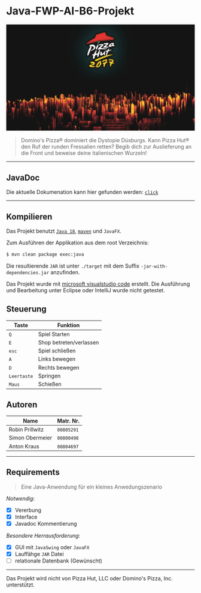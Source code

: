 
# Java-FWP-AI-B6-Projekt

![Pizzahut 2077](src/main/java/com/javafwp/sprites/splashscreen.png)

> Domino's Pizza® dominiert die Dystopie Düsburgs.
> Kann Pizza Hut® den Ruf der runden Fressalien retten?
> Begib dich zur Auslieferung an die Front und beweise deine italienischen Wurzeln!

---

## JavaDoc

Die aktuelle Dokumenation kann hier gefunden werden: [`click`](https://htmlpreview.github.io/?https://github.com/SenpaiSimon/Java-FWP-AI-B6-Projekt/blob/main/javadoc/apidocs/index.html)

---

## Kompilieren

Das Projekt benutzt [`Java 18`](https://www.oracle.com/java/technologies/javase/jdk18-archive-downloads.html), [`maven`](https://maven.apache.org) und `JavaFX`.

Zum Ausführen der Applikation aus dem root Verzeichnis:
```bash
$ mvn clean package exec:java
```

Die resultierende `JAR` ist unter `./target` mit dem Suffix `-jar-with-dependencies.jar` anzufinden.

Das Projekt wurde mit [microsoft visualstudio code](https://code.visualstudio.com) erstellt. Die Ausführung und Bearbeitung unter Eclipse oder IntelliJ wurde nicht getestet.

## Steuerung

| Taste | Funktion |
| --- | --- |
| `Q` | Spiel Starten |
| `E` | Shop betreten/verlassen |
| `esc` | Spiel schließen |
| `A` | Links bewegen |
| `D` | Rechts bewegen |
| `Leertaste` | Springen |
| `Maus` | Schießen |

## Autoren

| Name | Matr. Nr. |
| --- | --- |
|Robin Prillwitz | `00805291`|
|Simon Obermeier | `00800498`|
|Anton Kraus | `00804697`|

---

## Requirements

> Eine Java-Anwendung für ein kleines Anwedungszenario

*Notwendig*:
- [x] Vererbung
- [x] Interface
- [x] Javadoc Kommentierung

*Besondere Herrausforderung*:
- [x] GUI mit `JavaSwing` oder `JavaFX`
- [x] Lauffähge `JAR` Datei
- [ ] relationale Datenbank (Gewünscht)

---

Das Projekt wird nicht von Pizza Hut, LLC oder Domino's Pizza, Inc. unterstützt.
